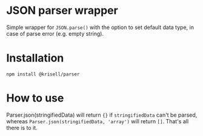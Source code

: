 # JSON parser wrapper
Simple wrapper for ```JSON.parse()``` with the option to set default data type, in case of parse error (e.g. empty string).

# Installation
```npm install @krisell/parser```

# How to use
Parser.json(stringifiedData)  will return ```{}``` if ```stringifiedData``` can't be parsed, whereas ```Parser.json(stringifiedData, 'array')``` will return ```[]```. That's all there is to it.
